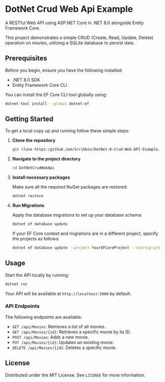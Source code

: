 
# DotNet Crud Web Api Example

 A RESTful Web API using ASP.NET Core in .NET 8.0 alongside Entity Framework Core. 
 
 This project demonstrates a simple CRUD (Create, Read, Update, Delete) operation on movies, utilizing a SQLite database to persist data.

## Prerequisites

Before you begin, ensure you have the following installed:
- .NET 8.0 SDK
- Entity Framework Core CLI

You can install the EF Core CLI tool globally using:

```bash
dotnet tool install --global dotnet-ef
```

## Getting Started

To get a local copy up and running follow these simple steps:

1. **Clone the repository**

   ```bash
   git clone https:/github.com/Scribbio/DotNet-8-Crud-Web-API-Example.git
   ```

2. **Navigate to the project directory**

   ```bash
   cd DotNetCrudWebApi
   ```

3. **Install necessary packages**

   Make sure all the required NuGet packages are restored:

   ```bash
   dotnet restore
   ```

4. **Run Migrations**

   Apply the database migrations to set up your database schema:

   ```bash
   dotnet ef database update
   ```

   If your EF Core context and migrations are in a different project, specify the projects as follows:

   ```bash
   dotnet ef database update --project YourEFCoreProject --startup-project YourStartupProject
   ```

## Usage

Start the API locally by running:

```bash
dotnet run
```

Your API will be available at `http://localhost:5000` by default.

### API Endpoints

The following endpoints are available:

- `GET /api/Movies`: Retrieves a list of all movies.
- `GET /api/Movies/{id}`: Retrieves a specific movie by its ID.
- `POST /api/Movies`: Adds a new movie.
- `PUT /api/Movies/{id}`: Updates an existing movie.
- `DELETE /api/Movies/{id}`: Deletes a specific movie.

## License

Distributed under the MIT License. See `LICENSE` for more information.